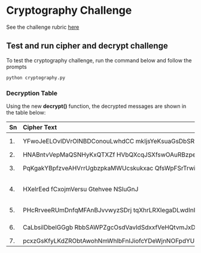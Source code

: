 # Cryptography Challenge

See the challenge rubric [here](./Python-Code-Challenge-1-M2W1.pdf)

## Test and run cipher and decrypt challenge
To test the cryptography challenge, run the command below and follow the prompts

```sh
python cryptography.py
```

### Decryption Table
Using the new **decrypt()** function, the decrypted messages are shown in the table below:

|Sn |Cipher Text |Key |Plaintext|
|:--|:-----------|:---|:--------|
|1. |YFwoJeELOvlDVrOlNBDConouLwhdCC mkIjsYeKsuaGsDbSRJymLJVOaYNQRrgKBSifPOdnCbUleWCbf |4 |Yellow submarine|
|2. |HNABntvVepMaQSNHyKxQTXZf HVbQXcqJSXfswOAuRBzpefOdfBeylimeqDHDlFc |7 |Hey Jude |
|3. |PqKgakYBpfzveAHVrrUgbzpkaMWUcskukxac QfsWpFSrTrwiaQRtSsXesGlrBqv |3 |Paperback Writer |
|4. |HXelrEed fCxojmVersu Gtehvee NSluGnJ |1 |Here Comes the Sun |
|5. |PHcRrveeRUmDnfqMFAnBJvvwyzSDrj tqXhrLRXIegaDLwdInIGCvqelcjzU |5 |Penny Lane |
|6. |CaLbsilDbelGGgb RbbSAWPZgcOsdVavIdSdxxfVeHQtvmJxDfyCYwo |4 |Cil Academy |
|7. |pcxzGsKfyLKdZRObtAwohNmWhlbFnIJiofcYDeWjnNOFpdYUiqeLVqcKsUXJWeYttITQzGpFaILWQkRU!BwhehCh |7 |pythonista!|